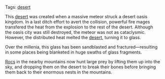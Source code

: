 Tags: [desert](Deserts)

This [desert](Deserts) was created when a massive meteor struck a desert oasis kingdom. In a last ditch effort to avert the collision, powerful fire mages transfered the heat from the explosion to the rest of the desert. Although the oasis city was still destroyed, the meteor was not as cataclysmic. However, the distributed heat melted the [desert](Deserts), turning it to glass. 

Over the millenia, this glass has been sandblasted and fractured—resulting in some places being blanketed in huge swaths of glass fragments. 

[Rocs](Rocs) in the nearby mountains now hunt large prey by lifting them up into the sky, and dropping them on the desert to break their bones before bringing them back to their enormous nests in the mountains.
